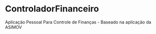 # ControladorFinanceiro
 Aplicação Pessoal Para Controle de Finanças - Baseado na aplicação da ASIMOV
